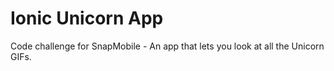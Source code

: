Ionic Unicorn App
=====================

Code challenge for SnapMobile - An app that lets you look at all the Unicorn GIFs.
